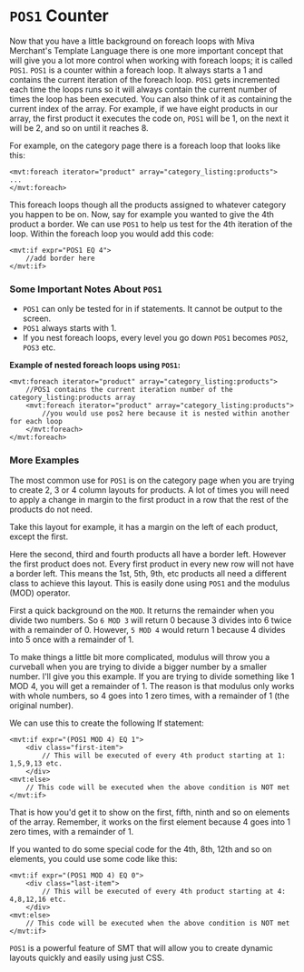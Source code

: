 # `POS1` Counter

Now that you have a little background on foreach loops with Miva Merchant's Template Language there is one more important concept that will give you a lot more control when working with foreach loops; it is called `POS1`. `POS1` is a counter within a foreach loop. It always starts a 1 and contains the current iteration of the foreach loop. `POS1` gets incremented each time the loops runs so it will always contain the current number of times the loop has been executed. You can also think of it as containing the current index of the array. For example, if we have eight products in our array, the first product it executes the code on, `POS1` will be 1, on the next it will be 2, and so on until it reaches 8.

For example, on the category page there is a foreach loop that looks like this:

```
<mvt:foreach iterator="product" array="category_listing:products">
...
</mvt:foreach>
```

This foreach loops though all the products assigned to whatever category you happen to be on. Now, say for example you wanted to give the 4th product a border. We can use `POS1` to help us test for the 4th iteration of the loop. Within the foreach loop you would add this code:

```
<mvt:if expr="POS1 EQ 4">
	//add border here
</mvt:if>
```

### Some Important Notes About `POS1`

* `POS1` can only be tested for in if statements. It cannot be output to the screen.
* `POS1` always starts with 1.
* If you nest foreach loops, every level you go down `POS1` becomes `POS2`, `POS3` etc.

**Example of nested foreach loops using `POS1`:**

```
<mvt:foreach iterator="product" array="category_listing:products">
	//POS1 contains the current iteration number of the category_listing:products array
    <mvt:foreach iterator="product" array="category_listing:products">
    	//you would use pos2 here because it is nested within another for each loop
	</mvt:foreach>
</mvt:foreach>
```

### More Examples

The most common use for `POS1` is on the category page when you are trying to create 2, 3 or 4 column layouts for products. A lot of times you will need to apply a change in margin to the first product in a row that the rest of the products do not need.

Take this layout for example, it has a margin on the left of each product, except the first.

Here the second, third and fourth products all have a border left. However the first product does not. Every first product in every new row will not have a border left. This means the 1st, 5th, 9th, etc products all need a different class to achieve this layout. This is easily done using `POS1` and the modulus (MOD) operator.

First a quick background on the `MOD`. It returns the remainder when you divide two numbers. So `6 MOD 3` will return 0 because 3 divides into 6 twice with a remainder of 0. However, `5 MOD 4` would return 1 because 4 divides into 5 once with a remainder of 1.

To make things a little bit more complicated, modulus will throw you a curveball when you are trying to divide a bigger number by a smaller number. I'll give you this example. If you are trying to divide something like 1 MOD 4, you will get a remainder of 1. The reason is that modulus only works with whole numbers, so 4 goes into 1 zero times, with a remainder of 1 (the original number).

We can use this to create the following If statement:

```
<mvt:if expr="(POS1 MOD 4) EQ 1">
	<div class="first-item">
		// This will be executed of every 4th product starting at 1: 1,5,9,13 etc.
	</div>
<mvt:else>
	// This code will be executed when the above condition is NOT met
</mvt:if>
```

That is how you'd get it to show on the first, fifth, ninth and so on elements of the array. Remember, it works on the first element because 4 goes into 1 zero times, with a remainder of 1.

If you wanted to do some special code for the 4th, 8th, 12th and so on elements, you could use some code like this:

```
<mvt:if expr="(POS1 MOD 4) EQ 0">
	<div class="last-item">
		// This will be executed of every 4th product starting at 4: 4,8,12,16 etc.
	</div>
<mvt:else>
	// This code will be executed when the above condition is NOT met
</mvt:if>
```

`POS1` is a powerful feature of SMT that will allow you to create dynamic layouts quickly and easily using just CSS.
